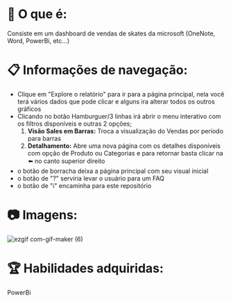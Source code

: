 # 💬 O que é:
Consiste em um dashboard de vendas de skates da microsoft (OneNote, Word, PowerBi, etc...)

# :clipboard: Informações de navegação:
* Clique em "Explore o relatório" para ir para a página principal, nela você terá vários dados que pode clicar e alguns ira alterar todos os outros gráficos
* Clicando no botão Hamburguer/3 linhas irá abrir o menu interativo com os filtros disponíveis e outras 2 opções;
   1. **Visão Sales em Barras:** Troca a visualização do Vendas por período para barras
   2. **Detalhamento:** Abre uma nova página com os detalhes disponíveis com opção de Produto ou Categorias e para retornar basta clicar na :arrow_left: no canto superior direito
* o botão de borracha deixa a página principal com seu visual inicial
* o botão de "?" serviria levar o usuário para um FAQ
* o botão de "i" encaminha para este repositório 


# 📷 Imagens:
![ezgif com-gif-maker (6)](https://user-images.githubusercontent.com/69250714/213548373-b2af32ed-52f2-4740-8a40-208066b1d33d.gif)

# 🏆 Habilidades adquiridas:
PowerBi

